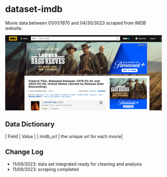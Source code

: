 # dataset-imdb

Movie data between 01/01/1970 and 04/30/3023 scraped from IMDB website.

![Screenshot of a comment on a GitHub issue showing an image, added in the Markdown, of an Octocat smiling and raising a tentacle.](imdb.png)

## Data Dictionary

| Field | Value |
| imdb_url | the unique url for each movie|

## Change Log

- 11/09/2023: data set integrated ready for cleaning and analysis
- 11/09/2023: scraping completed
